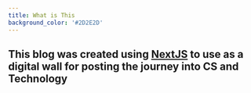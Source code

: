 ```yaml
---
title: What is This
background_color: '#2D2E2D'
---
```

## This blog was created using [NextJS](https://nextjs.org/) to use as a digital wall for posting the journey into CS and Technology